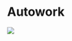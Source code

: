 # Autowork
<img src="https://user-images.githubusercontent.com/118416213/212015260-e7788ed8-6d06-4895-b95e-95913db7126d.gif">
